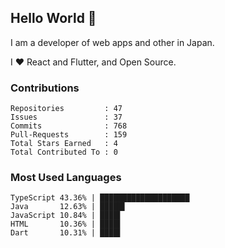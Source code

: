 ## Hello World 👋

I am a developer of web apps and other in Japan.

I ❤️ React and Flutter, and Open Source.

### Contributions

    Repositories         : 47
    Issues               : 37
    Commits              : 768
    Pull-Requests        : 159
    Total Stars Earned   : 4
    Total Contributed To : 0

### Most Used Languages

    TypeScript 43.36% | ████████████████████
    Java       12.63% | █████▌
    JavaScript 10.84% | ████▌
    HTML       10.36% | ████▌
    Dart       10.31% | ████▌
